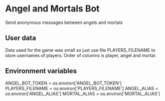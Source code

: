# Angel and Mortals Bot

Send anonymous messages between angels and mortals

## User data

Data used for the game was small so just use file PLAYERS_FILENAME to store usernames of players.
Order of columns is player, angel and mortal.

## Environment variables

ANGEL_BOT_TOKEN = os.environ['ANGEL_BOT_TOKEN']
PLAYERS_FILENAME = os.environ['PLAYERS_FILENAME']
ANGEL_ALIAS = os.environ['ANGEL_ALIAS']
MORTAL_ALIAS = os.environ['MORTAL_ALIAS']